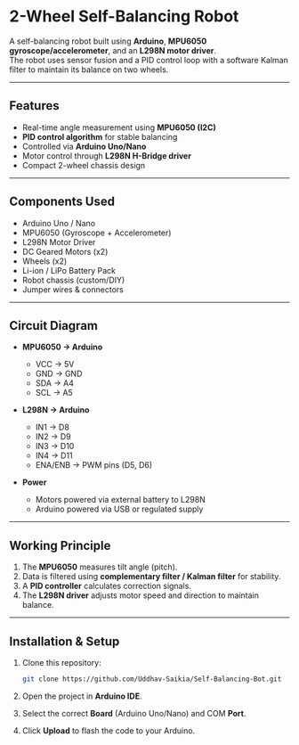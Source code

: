 
# 2-Wheel Self-Balancing Robot

A self-balancing robot built using **Arduino**, **MPU6050 gyroscope/accelerometer**, and an **L298N motor driver**.  
The robot uses sensor fusion and a PID control loop with a software Kalman filter to maintain its balance on two wheels.

---

## Features
- Real-time angle measurement using **MPU6050 (I2C)**
- **PID control algorithm** for stable balancing
- Controlled via **Arduino Uno/Nano**
- Motor control through **L298N H-Bridge driver**
- Compact 2-wheel chassis design

---

## Components Used
- Arduino Uno / Nano  
- MPU6050 (Gyroscope + Accelerometer)  
- L298N Motor Driver  
- DC Geared Motors (x2)  
- Wheels (x2)  
- Li-ion / LiPo Battery Pack  
- Robot chassis (custom/DIY)  
- Jumper wires & connectors  

---

## Circuit Diagram
- **MPU6050 → Arduino**  
  - VCC → 5V  
  - GND → GND  
  - SDA → A4  
  - SCL → A5  

- **L298N → Arduino**  
  - IN1 → D8  
  - IN2 → D9  
  - IN3 → D10  
  - IN4 → D11  
  - ENA/ENB → PWM pins (D5, D6)  

- **Power**  
  - Motors powered via external battery to L298N  
  - Arduino powered via USB or regulated supply  

---

## Working Principle
1. The **MPU6050** measures tilt angle (pitch).  
2. Data is filtered using **complementary filter / Kalman filter** for stability.  
3. A **PID controller** calculates correction signals.  
4. The **L298N driver** adjusts motor speed and direction to maintain balance.  

---

## Installation & Setup
1. Clone this repository:  
   ```bash
   git clone https://github.com/Uddhav-Saikia/Self-Balancing-Bot.git
2.   Open the project in **Arduino IDE**.
    
3.  Select the correct **Board** (Arduino Uno/Nano) and COM **Port**.
    
4. Click **Upload** to flash the code to your Arduino.
